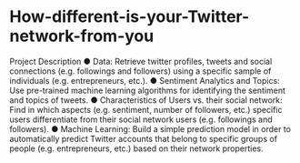 # How-different-is-your-Twitter-network-from-you
Project Description
● Data: Retrieve twitter profiles, tweets and social connections (e.g. followings and followers) using a specific sample of individuals (e.g. entrepreneurs, etc.).
● Sentiment Analytics and Topics: Use pre-trained machine learning algorithms for identifying the sentiment and topics of tweets.
● Characteristics of Users vs. their social network: Find in which aspects (e.g. sentiment, number of followers, etc.) specific users differentiate from their social network users (e.g. followings and followers).
● Machine Learning: Build a simple prediction model in order to automatically predict Twitter accounts that belong to specific groups of people (e.g. entrepreneurs, etc.) based on their network properties.
